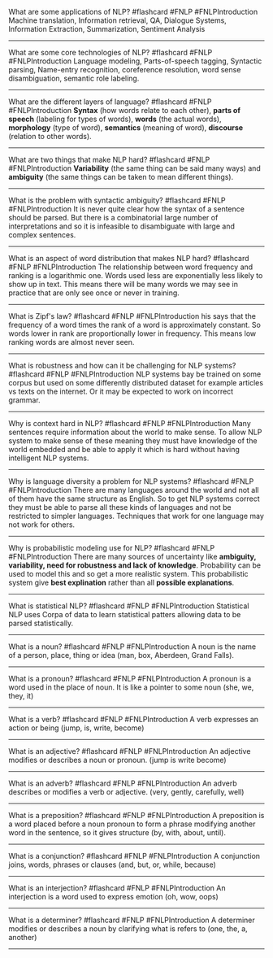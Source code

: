 What are some applications of NLP? #flashcard #FNLP #FNLPIntroduction
	Machine translation, Information retrieval, QA, Dialogue Systems, Information Extraction, Summarization, Sentiment Analysis

---
What are some core technologies of NLP? #flashcard #FNLP #FNLPIntroduction 
	Language modeling, Parts-of-speech tagging, Syntactic parsing, Name-entry recognition, coreference resolution, word sense disambiguation, semantic role labeling.

---
What are the different layers of language? #flashcard #FNLP #FNLPIntroduction 
	**Syntax** (how words relate to each other), **parts of speech** (labeling for types of words), **words** (the actual words), **morphology** (type of word), **semantics** (meaning of word), **discourse** (relation to other words).

---
What are two things that make NLP hard? #flashcard #FNLP #FNLPIntroduction 
	**Variability** (the same thing can be said many ways) and **ambiguity** (the same things can be taken to mean different things).

---
What is the problem with syntactic ambiguity? #flashcard #FNLP #FNLPIntroduction 
	It is never quite clear how the syntax of a sentence should be parsed. But there is a combinatorial large number of interpretations and so it is infeasible to disambiguate with large and complex sentences.

---
What is an aspect of word distribution that makes NLP hard? #flashcard #FNLP #FNLPIntroduction 
	The relationship between word frequency and ranking is a logarithmic one. Words used less are exponentially less likely to show up in text. This means there will be many words we may see in practice that are only see once or never in training. 

---
What is Zipf's law? #flashcard #FNLP #FNLPIntroduction 
	his says that the frequency of a word times the rank of a word is approximately constant. So words lower in rank are proportionally lower in frequency. This means low ranking words are almost never seen.

---
What is robustness and how can it be challenging for NLP systems? #flashcard #FNLP #FNLPIntroduction 
	NLP systems bay be trained on some corpus but used on some differently distributed dataset for example articles vs texts on the internet. Or it may be expected to work on incorrect grammar.

---
Why is context hard in NLP? #flashcard #FNLP #FNLPIntroduction 
	Many sentences require information about the world to make sense. To allow NLP system to make sense of these meaning they must  have knowledge of the world embedded and be able to apply it which is hard without having intelligent NLP systems.

---
Why is language diversity a problem for NLP systems? #flashcard #FNLP #FNLPIntroduction 
	There are many languages around the world and not all of them have the same structure as English. So to get NLP systems correct they must be able to parse all these kinds of languages and not be restricted to simpler languages. Techniques that work for one language may not work for others.

---
Why is probabilistic modeling use for NLP? #flashcard #FNLP #FNLPIntroduction 
	There are many sources of uncertainty like **ambiguity, variability, need for robustness and lack of knowledge**. Probability can be used to model this and so get a more realistic system. This probabilistic system give **best explination** rather than all **possible explanations**.

---
What is statistical NLP? #flashcard #FNLP #FNLPIntroduction 
	Statistical NLP uses Corpa of data to learn statistical patters allowing data to be parsed statistically.

---
What is a noun? #flashcard #FNLP #FNLPIntroduction 
	A noun is the name of a person, place, thing or idea (man,  box,  Aberdeen, Grand Falls).

---
What is a pronoun? #flashcard #FNLP #FNLPIntroduction 
	A pronoun is a word used in the place of noun. It is like a pointer to some noun (she, we, they, it)

---
What is a verb? #flashcard #FNLP #FNLPIntroduction 
	A verb expresses an action or being (jump, is, write, become)

---
What is an adjective? #flashcard #FNLP #FNLPIntroduction 
	An adjective modifies or describes a noun or pronoun. (jump is write become)

---
What is an adverb? #flashcard #FNLP #FNLPIntroduction 
	An adverb describes or modifies a verb or adjective. (very, gently, carefully, well)

---
What is a preposition? #flashcard #FNLP #FNLPIntroduction 
	A preposition is a word placed before a noun pronoun to form a phrase modifying another word in the sentence, so it gives structure (by, with, about, until).

---
What is a conjunction? #flashcard #FNLP #FNLPIntroduction 
	A conjunction joins, words, phrases or clauses (and, but, or, while, because)

---
What is an interjection? #flashcard #FNLP #FNLPIntroduction 
	An interjection is a word used to express emotion (oh, wow, oops)

---
What is a determiner? #flashcard #FNLP #FNLPIntroduction 
	A determiner modifies or describes a noun by clarifying what is refers to (one, the, a, another)

---
